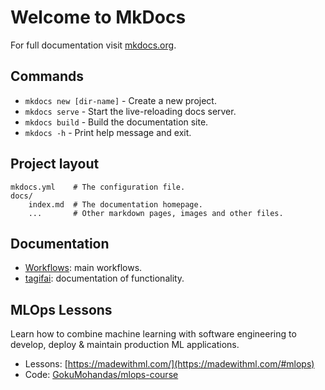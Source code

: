 # Welcome to MkDocs

For full documentation visit [mkdocs.org](https://www.mkdocs.org).

## Commands

* `mkdocs new [dir-name]` - Create a new project.
* `mkdocs serve` - Start the live-reloading docs server.
* `mkdocs build` - Build the documentation site.
* `mkdocs -h` - Print help message and exit.

## Project layout

    mkdocs.yml    # The configuration file.
    docs/
        index.md  # The documentation homepage.
        ...       # Other markdown pages, images and other files.

## Documentation

- [Workflows](tagifai/main.md): main workflows.
- [tagifai](tagifai/data.md): documentation of functionality.

## MLOps Lessons

Learn how to combine machine learning with software engineering to develop, deploy & maintain production ML applications.

- Lessons: [https://madewithml.com/](https://madewithml.com/#mlops)
- Code: [GokuMohandas/mlops-course](https://github.com/GokuMohandas/mlops-course)
